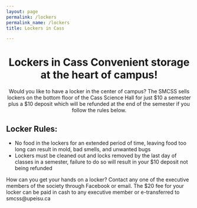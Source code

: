 ```yaml
---
layout: page
permalink: /lockers
permalink_name: /lockers
title: Lockers in Cass

---  
```

<h1 align="center">Lockers in Cass
Convenient storage at the heart of campus!</h1>

<p align="center">Would you like to have a locker in the center of campus? The SMCSS sells lockers on the bottom floor of the Cass Science Hall for just $10 a semester plus a $10 deposit which will be refunded at the end of the semester if you follow the rules below.</p>

<h2>Locker Rules:</h2>
<ul>
<li>No food in the lockers for an extended period of time, leaving food too long can result in mold, bad smells, and unwanted bugs</li>
<li>Lockers must be cleaned out and locks removed by the last day of classes in a semester, failure to do so will result in your $10 deposit not being refunded</li>
</ul>

<p align="centre">How can you get your hands on a locker? Contact any one of the executive members of the society through Facebook or email. The $20 fee for your locker can be paid in cash to any executive member or e-transferred to smcss@upeisu.ca</p>
